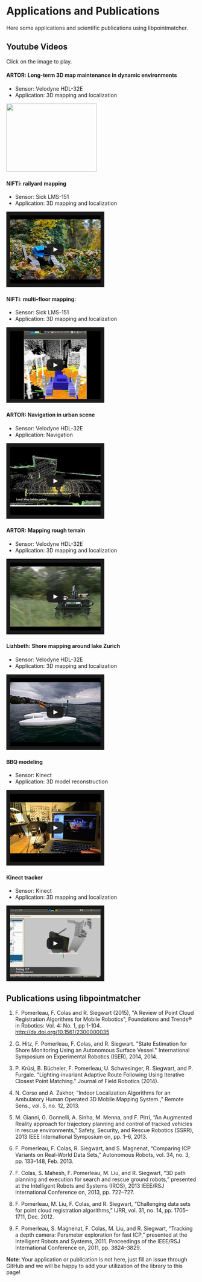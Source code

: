 # Applications and Publications
Here some applications and scientific publications using libpointmatcher.

## Youtube Videos
Click on the image to play.


#### ARTOR: Long-term 3D map maintenance in dynamic environments
- Sensor: Velodyne HDL-32E
- Application: 3D mapping and localization


<a href="https://www.youtube.com/watch?v=cMgLyLpnsoU" target="_blank">
 <img src="https://github.com/ethz-asl/libpointmatcher/tree/master/doc//images/youtubeCovers/cMgLyLpnsoU.jpg" width="240" height="180"/>
</a>

#### NIFTi: railyard mapping
- Sensor: Sick LMS-151
- Application: 3D mapping and localization

<a href="https://www.youtube.com/watch?v=ygIvzWVfPYk" target="_blank">
<img src="images/youtubeCovers/ygIvzWVfPYk.jpg"
 width="240" height="180" border="10" />
</a>


#### NIFTi: multi-floor mapping: 
- Sensor: Sick LMS-151
- Application: 3D mapping and localization

<a href="https://www.youtube.com/watch?v=lP5Mj-TGaiw" target="_blank">
<img src="images/youtubeCovers/lP5Mj-TGaiw.jpg" 
 width="240" height="180" border="10" />
</a>


#### ARTOR: Navigation in urban scene
- Sensor: Velodyne HDL-32E
- Application: Navigation

<a href="https://www.youtube.com/watch?v=UCCAUf64tD0" target="_blank">
<img src="images/youtubeCovers/UCCAUf64tD0.jpg" 
 width="240" height="180" border="10" />
</a>



#### ARTOR: Mapping rough terrain
- Sensor: Velodyne HDL-32E
- Application: 3D mapping and localization

<a href="https://www.youtube.com/watch?v=M5Y99o7um88" target="_blank">
<img src="images/youtubeCovers/M5Y99o7um88.jpg" 
 width="240" height="180" border="10" />
</a>


#### Lizhbeth: Shore mapping around lake Zurich
- Sensor: Velodyne HDL-32E
- Application: 3D mapping and localization

<a href="https://www.youtube.com/watch?v=g8l-Xq4qYeE" target="_blank">
<img src="images/youtubeCovers/g8l-Xq4qYeE.jpg" 
 width="240" height="180" border="10" />
</a>



#### BBQ modeling
- Sensor: Kinect
- Application: 3D model reconstruction
 
<a href="https://www.youtube.com/watch?v=rIZud3F5IJw" target="_blank">
<img src="images/youtubeCovers/rIZud3F5IJw.jpg" 
 width="240" height="180" border="10" />
</a>



#### Kinect tracker
- Sensor: Kinect
- Application: 3D mapping and localization

<a href="https://www.youtube.com/watch?v=McxpJGOZTPs" target="_blank">
<img src="images/youtubeCovers/McxpJGOZTPs.jpg" 
 width="240" height="180" border="10" />
</a>



## Publications using libpointmatcher
1. F. Pomerleau, F. Colas and R. Siegwart (2015), "A Review of Point Cloud Registration Algorithms for Mobile Robotics", Foundations and Trends® in Robotics: Vol. 4: No. 1, pp 1-104. http://dx.doi.org/10.1561/2300000035

1. G. Hitz, F. Pomerleau, F. Colas, and R. Siegwart. "State Estimation for Shore Monitoring Using an Autonomous Surface Vessel." International Symposium on Experimental Robotics (ISER), 2014, 2014.

1. P. Krüsi, B. Bücheler, F. Pomerleau, U. Schwesinger, R. Siegwart, and P. Furgale. "Lighting‐invariant Adaptive Route Following Using Iterative Closest Point Matching." Journal of Field Robotics (2014).

1. N. Corso and A. Zakhor, “Indoor Localization Algorithms for an Ambulatory Human Operated 3D Mobile Mapping System.,” Remote Sens., vol. 5, no. 12, 2013.

1. M. Gianni, G. Gonnelli, A. Sinha, M. Menna, and F. Pirri, “An Augmented Reality approach for trajectory planning and control of tracked vehicles in rescue environments,” Safety, Security, and Rescue Robotics (SSRR), 2013 IEEE International Symposium on, pp. 1–6, 2013.
 
1.	F. Pomerleau, F. Colas, R. Siegwart, and S. Magnenat, “Comparing ICP Variants on Real-World Data Sets,” Autonomous Robots, vol. 34, no. 3, pp. 133–148, Feb. 2013.

2.	F. Colas, S. Mahesh, F. Pomerleau, M. Liu, and R. Siegwart, “3D path planning and execution for search and rescue ground robots,” presented at the Intelligent Robots and Systems (IROS), 2013 IEEE/RSJ International Conference on, 2013, pp. 722–727.

3.	F. Pomerleau, M. Liu, F. Colas, and R. Siegwart, “Challenging data sets for point cloud registration algorithms,” IJRR, vol. 31, no. 14, pp. 1705–1711, Dec. 2012.

4.	F. Pomerleau, S. Magnenat, F. Colas, M. Liu, and R. Siegwart, “Tracking a depth camera: Parameter exploration for fast ICP,” presented at the Intelligent Robots and Systems, 2011. Proceedings of the IEEE/RSJ International Conference on, 2011, pp. 3824–3829.


**Note**: Your application or publication is not here, just fill an issue through GitHub and we will be happy to add your utilization of the library to this page!
